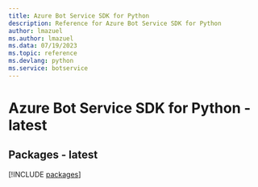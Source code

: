 ```yaml
---
title: Azure Bot Service SDK for Python
description: Reference for Azure Bot Service SDK for Python
author: lmazuel
ms.author: lmazuel
ms.data: 07/19/2023
ms.topic: reference
ms.devlang: python
ms.service: botservice
---
```

# Azure Bot Service SDK for Python - latest
## Packages - latest
[!INCLUDE [packages](bot-service-index.md)]
